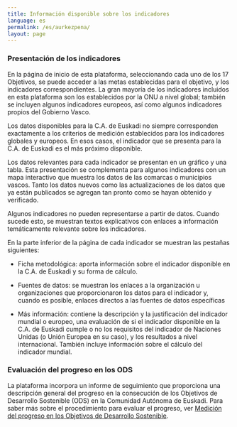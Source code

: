 ```yaml
---
title: Información disponible sobre los indicadores
language: es
permalink: /es/aurkezpena/
layout: page
---
```


### Presentación de los indicadores

En la página de inicio de esta plataforma, seleccionando cada uno de los 17 Objetivos, se puede acceder a las metas establecidas para el objetivo, y los indicadores correspondientes. La gran mayoría de los indicadores incluidos en esta plataforma son los establecidos por la ONU a nivel global; también se incluyen algunos indicadores europeos, así como algunos indicadores propios del Gobierno Vasco. 

Los datos disponibles para la C.A. de Euskadi no siempre corresponden exactamente a los criterios de medición establecidos para los indicadores globales y europeos. En esos casos, el indicador que se presenta para la C.A. de Euskadi es el más próximo disponible. 

Los datos relevantes para cada indicador se presentan en un gráfico y una tabla. Esta presentación se complementa para algunos indicadores con un mapa interactivo que muestra los datos de las comarcas o municipios vascos. 
Tanto los datos nuevos como las actualizaciones de los datos que ya están publicados se agregan tan pronto como se hayan obtenido y verificado. 

Algunos indicadores no pueden representarse a partir de datos. Cuando sucede esto, se muestran textos explicativos con enlaces a información temáticamente relevante sobre los indicadores. 

En la parte inferior de la página de cada indicador se muestran las pestañas siguientes: 

-	Ficha metodológica: aporta información sobre el indicador disponible en la C.A. de Euskadi y su forma de cálculo.
  
-	Fuentes de datos: se muestran los enlaces a la organización u organizaciones que proporcionaron los datos para el indicador y, cuando es posible, enlaces directos a las fuentes de datos específicas
  
-	Más información: contiene la descripción y la justificación del indicador mundial o europeo, una evaluación de si el indicador disponible en la C.A. de Euskadi cumple o no los requisitos del indicador de Naciones Unidas (o Unión Europea en su caso), y los resultados a nivel internacional. También incluye información sobre el cálculo del indicador mundial.

### Evaluación del progreso en los ODS

La plataforma incorpora un informe de seguimiento que proporciona una descripción general del progreso en la consecución de los Objetivos de Desarrollo Sostenible (ODS) en la Comunidad Autónoma de Euskadi. Para saber más sobre el procedimiento para evaluar el progreso, ver [Medición del progreso en los Objetivos de Desarrollo Sostenible](/es/metodologia/).
